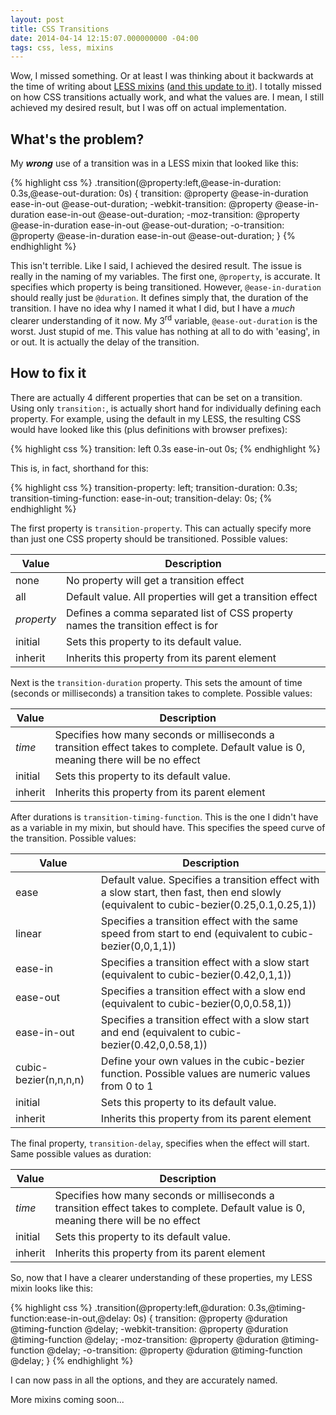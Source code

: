 ```yaml
---
layout: post
title: CSS Transitions
date: 2014-04-14 12:15:07.000000000 -04:00
tags: css, less, mixins
---
```

Wow, I missed something. Or at least I was thinking about it backwards at the time of writing about [LESS mixins](/blog/2014/04/13/less-mixins/) ([and this update to it](/blog/2014/04/14/a-little-update-to-transitions/)). I totally missed on how CSS transitions actually work, and what the values are. I mean, I still achieved my desired result, but I was off on actual implementation.


## What's the problem?
My **_wrong_** use of a transition was in a LESS mixin that looked like this:


{% highlight css %}
.transition(@property:left,@ease-in-duration: 0.3s,@ease-out-duration: 0s) {
    transition: @property @ease-in-duration ease-in-out @ease-out-duration;
    -webkit-transition: @property @ease-in-duration ease-in-out @ease-out-duration;
    -moz-transition: @property @ease-in-duration ease-in-out @ease-out-duration;
    -o-transition: @property @ease-in-duration ease-in-out @ease-out-duration;
}
{% endhighlight %}

This isn't terrible. Like I said, I achieved the desired result. The issue is really in the naming of my variables. The first one, `@property`, is accurate. It specifies which property is being transitioned. However, `@ease-in-duration` should really just be `@duration`. It defines simply that, the duration of the transition. I have no idea why I named it what I did, but I have a _much_ clearer understanding of it now. My 3<sup>rd</sup> variable, `@ease-out-duration` is the worst. Just stupid of me. This value has nothing at all to do with 'easing', in or out. It is actually the delay of the transition.


## How to fix it
There are actually 4 different properties that can be set on a transition. Using only `transition:`, is actually short hand for individually defining each property. For example, using the default in my LESS, the resulting CSS would have looked like this (plus definitions with browser prefixes):

{% highlight css %}
transition: left 0.3s ease-in-out 0s;
{% endhighlight %}

This is, in fact, shorthand for this:

{% highlight css %}
transition-property: left;
transition-duration: 0.3s;
transition-timing-function: ease-in-out;
transition-delay: 0s;
{% endhighlight %}

The first property is `transition-property`. This can actually specify more than just one CSS property should be transitioned. Possible values:
<table>
	<thead>
    	<tr>
        	<th>Value</th>
            <th>Description</th>
        </tr>
   	</thead>
    <tbody>
    	<tr>
        	<td>none</td>
            <td>
            	No property will get a transition effect
            </td>
        </tr>
        <tr>
        	<td>all</td>
            <td>
            	Default value. All properties will get a transition effect
            </td>
        </tr>
        <tr>
        	<td><em>property</em></td>
            <td>
            	Defines a comma separated list of CSS property names the transition effect is for
            </td>
        </tr>
        <tr>
        	<td>initial</td>
            <td>
            	Sets this property to its default value.
            </td>
        </tr>
        <tr>
        	<td>inherit</td>
            <td>
            	Inherits this property from its parent element
            </td>
        </tr>
    </tbody>
</table>

Next is the `transition-duration` property. This sets the amount of time (seconds or milliseconds) a transition takes to complete. Possible values:
<table>
	<thead>
    	<tr>
        	<th>Value</th>
            <th>Description</th>
        </tr>
   	</thead>
    <tbody>
    	<tr>
        	<td><em>time</em></td>
            <td>
            	Specifies how many seconds or milliseconds a transition effect takes to complete. Default value is 0, meaning there will be no effect
            </td>
        </tr>
        <tr>
        	<td>initial</td>
            <td>
            	Sets this property to its default value.
            </td>
        </tr>
        <tr>
        	<td>inherit</td>
            <td>
            	Inherits this property from its parent element
            </td>
        </tr>
    </tbody>
</table>

After durations is `transition-timing-function`. This is the one I didn't have as a variable in my mixin, but should have. This specifies the speed curve of the transition. Possible values:

<table>
	<thead>
    	<tr>
        	<th>Value</th>
            <th>Description</th>
        </tr>
   	</thead>
    <tbody>
    	<tr>
        	<td>ease</td>
            <td>
            	Default value. Specifies a transition effect with a slow start, then fast, then end slowly (equivalent to cubic-bezier(0.25,0.1,0.25,1))
            </td>
        </tr>
        <tr>
        	<td>linear</td>
            <td>
            	Specifies a transition effect with the same speed from start to end (equivalent to cubic-bezier(0,0,1,1))
            </td>
        </tr>
        <tr>
        	<td>ease-in</td>
            <td>
            	Specifies a transition effect with a slow start (equivalent to cubic-bezier(0.42,0,1,1))
            </td>
        </tr>
        <tr>
        	<td>ease-out</td>
            <td>
            	Specifies a transition effect with a slow end (equivalent to cubic-bezier(0,0,0.58,1))
            </td>
        </tr>
        <tr>
        	<td>ease-in-out</td>
            <td>
            	Specifies a transition effect with a slow start and end (equivalent to cubic-bezier(0.42,0,0.58,1))
            </td>
        </tr>
        <tr>
        	<td>cubic-bezier(n,n,n,n)</td>
            <td>
            	Define your own values in the cubic-bezier function. Possible values are numeric values from 0 to 1
            </td>
        </tr>
        <tr>
        	<td>initial</td>
            <td>
            	Sets this property to its default value.
            </td>
        </tr>
        <tr>
        	<td>inherit</td>
            <td>
            	Inherits this property from its parent element
            </td>
        </tr>
    </tbody>
</table>

The final property, `transition-delay`, specifies when the effect will start. Same possible values as duration:

<table>
	<thead>
    	<tr>
        	<th>Value</th>
            <th>Description</th>
        </tr>
   	</thead>
    <tbody>
    	<tr>
        	<td><em>time</em></td>
            <td>
            	Specifies how many seconds or milliseconds a transition effect takes to complete. Default value is 0, meaning there will be no effect
            </td>
        </tr>
        <tr>
        	<td>initial</td>
            <td>
            	Sets this property to its default value.
            </td>
        </tr>
        <tr>
        	<td>inherit</td>
            <td>
            	Inherits this property from its parent element
            </td>
        </tr>
    </tbody>
</table>

So, now that I have a clearer understanding of these properties, my LESS mixin looks like this:

{% highlight css %}
.transition(@property:left,@duration: 0.3s,@timing-function:ease-in-out,@delay: 0s) {
    transition: @property @duration @timing-function @delay;
    -webkit-transition: @property @duration @timing-function @delay;
    -moz-transition: @property @duration @timing-function @delay;
    -o-transition: @property @duration @timing-function @delay;
}
{% endhighlight %}

I can now pass in all the options, and they are accurately named.

More mixins coming soon...
